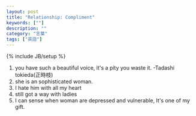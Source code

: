 ```yaml
---
layout: post
title: "Relationship: Compliment"
keywords: [""]
description: ""
category: "言葉"
tags: ["英語"]
---
```

{% include JB/setup %}

1. you have such a beautiful voice, it's a pity you waste it. -Tadashi
   tokieda(正時枝)
2. she is an sophisticated woman.
3. I hate him with all my heart
4. still got a way with ladies
5. I can sense when woman are depressed and vulnerable, It's one of my gift.
